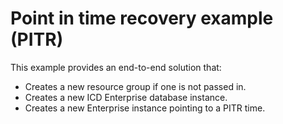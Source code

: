 # Point in time recovery example (PITR)

This example provides an end-to-end solution that:

- Creates a new resource group if one is not passed in.
- Creates a new ICD Enterprise database instance.
- Creates a new Enterprise instance pointing to a PITR time.
